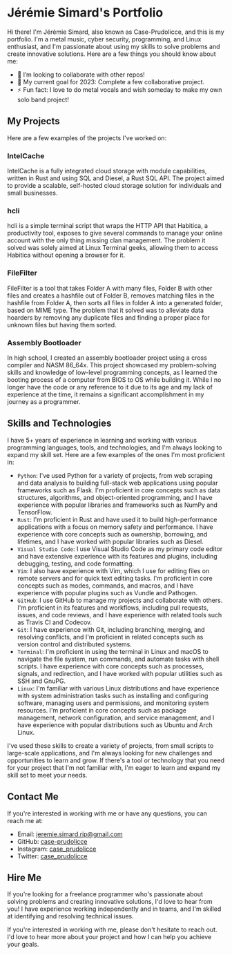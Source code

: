 # Jérémie Simard's Portfolio

Hi there! I'm Jérémie Simard, also known as Case-Prudolicce, and this is my portfolio. I'm a metal music, cyber security, programming, and Linux enthusiast, and I'm passionate about using my skills to solve problems and create innovative solutions. Here are a few things you should know about me:

- 👯 I’m looking to collaborate with other repos!
- 🥅 My current goal for 2023: Complete a few collaborative project.
- ⚡ Fun fact: I love to do metal vocals and wish someday to make my own solo band project!

## My Projects

Here are a few examples of the projects I've worked on:

### IntelCache

IntelCache is a fully integrated cloud storage with module capabilities, written in Rust and using SQL and Diesel, a Rust SQL API. The project aimed to provide a scalable, self-hosted cloud storage solution for individuals and small businesses.

### hcli

hcli is a simple terminal script that wraps the HTTP API that Habitica, a productivity tool, exposes to give several commands to manage your online account with the only thing missing clan management. The problem it solved was solely aimed at Linux Terminal geeks, allowing them to access Habitica without opening a browser for it.

### FileFilter

FileFilter is a tool that takes Folder A with many files, Folder B with other files and creates a hashfile out of Folder B, removes matching files in the hashfile from Folder A, then sorts all files in folder A into a generated folder, based on MIME type. The problem that it solved was to alleviate data hoarders by removing any duplicate files and finding a proper place for unknown files but having them sorted.

### Assembly Bootloader

In high school, I created an assembly bootloader project using a cross compiler and NASM 86_64x. This project showcased my problem-solving skills and knowledge of low-level programming concepts, as I learned the booting process of a computer from BIOS to OS while building it. While I no longer have the code or any reference to it due to its age and my lack of experience at the time, it remains a significant accomplishment in my journey as a programmer.

## Skills and Technologies

I have 5+ years of experience in learning and working with various programming languages, tools, and technologies, and I'm always looking to expand my skill set. Here are a few examples of the ones I'm most proficient in:

- `Python`: I've used Python for a variety of projects, from web scraping and data analysis to building full-stack web applications using popular frameworks such as Flask. I'm proficient in core concepts such as data structures, algorithms, and object-oriented programming, and I have experience with popular libraries and frameworks such as NumPy and TensorFlow.
- `Rust`: I'm proficient in Rust and have used it to build high-performance applications with a focus on memory safety and performance. I have experience with core concepts such as ownership, borrowing, and lifetimes, and I have worked with popular libraries such as Diesel.
- `Visual Studio Code`: I use Visual Studio Code as my primary code editor and have extensive experience with its features and plugins, including debugging, testing, and code formatting.
- `Vim`: I also have experience with Vim, which I use for editing files on remote servers and for quick text editing tasks. I'm proficient in core concepts such as modes, commands, and macros, and I have experience with popular plugins such as Vundle and Pathogen.
- `GitHub`: I use GitHub to manage my projects and collaborate with others. I'm proficient in its features and workflows, including pull requests, issues, and code reviews, and I have experience with related tools such as Travis CI and Codecov.
- `Git`: I have experience with Git, including branching, merging, and resolving conflicts, and I'm proficient in related concepts such as version control and distributed systems.
- `Terminal`: I'm proficient in using the terminal in Linux and macOS to navigate the file system, run commands, and automate tasks with shell scripts. I have experience with core concepts such as processes, signals, and redirection, and I have worked with popular utilities such as SSH and GnuPG.
- `Linux`: I'm familiar with various Linux distributions and have experience with system administration tasks such as installing and configuring software, managing users and permissions, and monitoring system resources. I'm proficient in core concepts such as package management, network configuration, and service management, and I have experience with popular distributions such as Ubuntu and Arch Linux.

I've used these skills to create a variety of projects, from small scripts to large-scale applications, and I'm always looking for new challenges and opportunities to learn and grow. If there's a tool or technology that you need for your project that I'm not familiar with, I'm eager to learn and expand my skill set to meet your needs.

## Contact Me

If you're interested in working with me or have any questions, you can reach me at:

- Email: jeremie.simard.rip@gmail.com
- GitHub: [case-prudolicce](https://github.com/case-prudolicce)
- Instagram: [case_prudolicce](https://www.instagram.com/case_prudolicce/)
- Twitter: [case_prudolicce](https://twitter.com/case_prudolicce)

## Hire Me

If you're looking for a freelance programmer who's passionate about solving problems and creating innovative solutions, I'd love to hear from you! I have experience working independently and in teams, and I'm skilled at identifying and resolving technical issues.

If you're interested in working with me, please don't hesitate to reach out. I'd love to hear more about your project and how I can help you achieve your goals.
